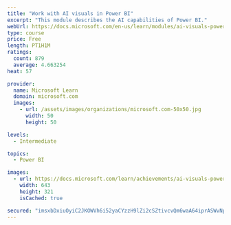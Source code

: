 ```yaml
---
title: "Work with AI visuals in Power BI"
excerpt: "This module describes the AI capabilities of Power BI."
webUrl: https://docs.microsoft.com/en-us/learn/modules/ai-visuals-power-bi/
type: course
price: Free
length: PT1H1M
ratings:
  count: 879
  average: 4.663254
heat: 57

provider:
  name: Microsoft Learn
  domain: microsoft.com
  images:
    - url: /assets/images/organizations/microsoft.com-50x50.jpg
      width: 50
      height: 50

levels:
  - Intermediate

topics:
  - Power BI

images:
  - url: https://docs.microsoft.com/learn/achievements/ai-visuals-power-bi-social.png
    width: 643
    height: 321
    isCached: true

secured: "imsxbDxiuOyiC2JKOWVh6i52yaCYzzH9lZi2cSZtivcvQm6waA64iprASWvNpTzHpx/RtkkacfnB96JvaWObakC9UNDo7XzzN3EoFsvqYatlxJIag902jcQ8Gw49Nan+833Fct83YowjnsYSHJMPUPpQlhyg5u559YLWmS8xVtQoKmkSVkNkYDtjsA0YJFDl6pPRqsJcvP/Z9FVjJ9R1O35Hx+RKOLWq+Brviz7RPFVSEowJxqckwn/9Tiq+nIjPamB1WbISGVy4yMGoA7C6TpN5ux4kcV7ZWGM+UYXwnL4f2Jl+MaxlgF7KxNSUJs28czNhCJxm7cQrIqvh/5JbKPcaY4RGLGT6hIg3c7POODFHdpOa5qmP8LgKuP4T+8F+njuRllpcbZp2eNZytdkBOEqjuGV+tz4Ntb0gfXyFivo=;9mhK2Jd7hbaTUVZ5GBzIOg=="
---
```


